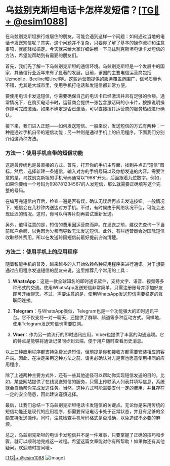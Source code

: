# 乌兹别克斯坦电话卡怎样发短信？[[TG💪+ @esim1088](https://t.me/s/esim1088)]

在乌兹别克斯坦旅行或居住的朋友，可能会遇到这样一个问题：如何通过当地的电话卡发送短信呢？其实，这个问题并不复杂，只要你了解了基本的操作流程和注意事项，就能轻松搞定。今天就来给大家详细讲解一下乌兹别克斯坦电话卡发短信的方法，希望能帮助到有需要的朋友们。

首先，我们先了解一下乌兹别克斯坦的通信环境。乌兹别克斯坦是一个发展中的国家，其通信行业近年来有了显著的发展。目前，该国的主要电信运营商包括Uzmobile、Beeline和Ucell等。这些运营商提供的服务覆盖范围广，信号质量也不错，尤其是大城市里，使用手机打电话和发短信都非常方便。

要使用电话卡发送短信，你需要确保自己的电话卡已经激活并且有足够的余额。通常情况下，在购买电话卡时，运营商会提供一张包含激活码的小卡片，按照说明操作即可完成激活。如果不确定是否已激活，可以直接拨打运营商的服务热线进行确认。

接下来，我们进入正题——如何发送短信。一般来说，发送短信的方式有两种：一种是通过手机自带的短信功能；另一种则是通过手机上的应用程序。下面我们分别介绍这两种方法。

### 方法一：使用手机自带的短信功能

这是最传统也是最直接的方式。首先，打开你的手机主界面，找到并点击“短信”图标。然后，选择新建一条短信，输入对方的手机号码以及你想发送的内容。需要注意的是，乌兹别克斯坦的手机号码通常以“998”开头，后面跟着九位数字。例如，如果你要给一个号码为998781234567的人发短信，那么就需要正确填写这个完整的号码。

在编写完短信内容后，检查一遍是否有误，确认无误后再点击发送按钮。一般情况下，短信会在几秒钟内送达对方手机。不过，有时候由于网络状况不佳，可能会出现延迟的情况。这时，你可以稍等片刻再尝试重新发送。

另外，值得注意的是，短信的费用因运营商而异。在发送之前，建议先查询一下当前账户余额，以免因为欠费而导致无法发送短信。此外，有些运营商会对国际短信收取额外费用，所以在发送跨国短信前最好提前咨询清楚。

### 方法二：使用手机上的应用程序

随着智能手机的普及，越来越多的人开始依赖各种应用程序来进行通讯。对于想要通过应用程序发送短信的朋友来说，这里推荐几个常用的工具：

1. **WhatsApp**：这是一款全球知名的即时通讯软件，支持文字、语音、视频等多种形式的交流。使用WhatsApp发送短信非常简单，只需注册账号并添加好友即可开始聊天。不过，需要注意的是，使用WhatsApp发送短信需要稳定的互联网连接。

2. **Telegram**：与WhatsApp类似，Telegram也是一个功能强大的即时通讯平台。它不仅支持一对一聊天，还提供了群聊、频道等多种互动方式。同样地，使用Telegram发送短信也需要联网。

3. **Viber**：作为另一款流行的即时通讯应用，Viber也提供了丰富的沟通选项。它的特点是能够将通话记录同步到云端，便于用户随时查看历史消息。

以上三种应用程序都支持免费发送短信，但前提是你和接收方都需要安装相应的客户端。因此，在决定采用这种方法之前，请务必确认对方是否也愿意使用相同的应用程序。

除了上述两种主要方式外，还有一些其他途径可以帮助你实现短信发送的目的。比如，某些网站提供了在线发送短信的服务，只需上传联系人列表并填写信息，系统就会自动帮你完成发送任务。当然，这种方式可能需要支付一定的费用，并且存在一定的安全隐患，因此建议谨慎选择。

最后，让我们总结一下乌兹别克斯坦电话卡发短信的关键点。无论你是采用传统的短信功能还是现代的应用程序，都需要保证电话卡处于正常状态，并且有足够的余额支持发送操作。同时，注意检查手机号码格式是否准确，以免造成不必要的麻烦。

总之，乌兹别克斯坦的电话卡发短信并不是一件难事，只要掌握了正确的技巧和步骤，就可以顺利地完成这一过程。希望这篇文章能对你有所帮助！如果你还有其他疑问，欢迎随时提问哦~

[[TG💪+ @esim1088](https://t.me/s/esim1088) ![Image](https://i.postimg.cc/4NQfJmqS/Snipaste-2025-05-13-00-14-12.png)]
